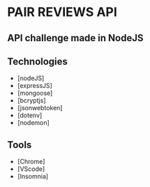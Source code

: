 # PAIR REVIEWS API

## API challenge made in NodeJS

## Technologies

* [nodeJS]
* [expressJS]
* [mongoose]
* [bcryptjs]
* [jsonwebtoken]
* [dotenv]
* [nodemon]

## Tools

* [Chrome]
* [VScode]
* [Insomnia]
